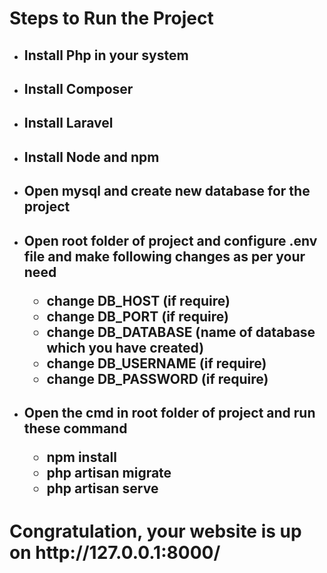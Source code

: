 <h1>
Steps to Run the Project
</h1>
<ul>
<li>
<h2>
Install Php in your system 
</h2>
</li>
<li>
<h2>
Install Composer
</h2>
</li>
<li>
<h2>
Install Laravel
</h2>
</li>
<li>
<h2>
Install Node and npm
</h2>
</li>
<li>
<h2>
Open mysql and create new database for the project
</h2>
</li>
<li>
<h2>
Open root folder of project and configure .env file
and make following changes as per your need
<ul>
<li>change DB_HOST (if require)</li>
<li>change DB_PORT (if require)</li>
<li>change DB_DATABASE (name of database which you have created)</li>
<li>change DB_USERNAME (if require)</li>
<li>change DB_PASSWORD (if require)</li>
</ul>
</h2>
</li>
<li>
<h2>
Open the cmd in root folder of project and run these command
<ul>
<li>npm install</li>
<li>php artisan migrate</li>
<li>php artisan serve</li>
</ul></h2></li></ul>
<h1>Congratulation, your website is up on <a>http://127.0.0.1:8000/</a></h1>



